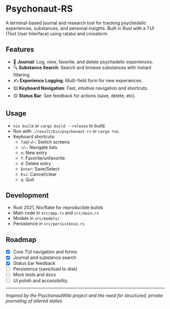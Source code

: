 # Psychonaut-RS

A terminal-based journal and research tool for tracking psychedelic experiences, substances, and personal insights. Built in Rust with a TUI (Text User Interface) using ratatui and crossterm.

## Features

- 📓 **Journal**: Log, view, favorite, and delete psychedelic experiences.
- 🔍 **Substance Search**: Search and browse substances with instant filtering.
- ✍️ **Experience Logging**: Multi-field form for new experiences.
- ⌨️ **Keyboard Navigation**: Fast, intuitive navigation and shortcuts.
- 🟡 **Status Bar**: See feedback for actions (save, delete, etc).

## Usage

- `nix build` or `cargo build --release` to build.
- Run with `./result/bin/psychonaut-rs` or `cargo run`.
- Keyboard shortcuts:
  - `Tab`/`→`/`←`: Switch screens
  - `↑`/`↓`: Navigate lists
  - `n`: New entry
  - `f`: Favorite/unfavorite
  - `d`: Delete entry
  - `Enter`: Save/Select
  - `Esc`: Cancel/clear
  - `q`: Quit

## Development

- Rust 2021, Nix/flake for reproducible builds
- Main code in `src/app.rs` and `src/main.rs`
- Models in `src/models/`
- Persistence in `src/persistence.rs`

## Roadmap

- [x] Core TUI navigation and forms
- [x] Journal and substance search
- [x] Status bar feedback
- [ ] Persistence (save/load to disk)
- [ ] More tests and docs
- [ ] UI polish and accessibility

---

*Inspired by the PsychonautWiki project and the need for structured, private journaling of altered states.*
